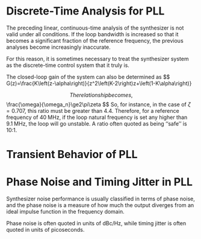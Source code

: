 # Discrete-Time Analysis for PLL
The preceding linear, continuous-time analysis of the synthesizer is not valid under all conditions. If the loop bandwidth is increased so that it becomes a significant fraction of the reference frequency, the previous analyses become increasingly inaccurate.

For this reason, it is sometimes necessary to treat the synthesizer system as the discrete-time control system that it truly is.

The closed-loop gain of the system can also be determined as
$$
G(z)=\frac{K\left(z-\alpha\right)}{z^2\left(K-2\right)z+\left(1-K\alpha\right)}

$$
The relationship becomes,
$$
\frac{\omega}{\omega_n}\ge2\pi\zeta
$$
So, for instance, in the case of $\zeta = 0.707$, this ratio must be greater than $4.4$. Therefore, for a reference frequency of $40\;\text{MHz}$, if the loop natural frequency is set any higher than $9.1\;\text{MHz}$, the loop will go unstable. A ratio often quoted as being ‘‘safe’’ is 10:1.
# Transient Behavior of PLL


# Phase Noise and Timing Jitter in PLL
Synthesizer noise performance is usually classified in terms of phase noise, and the phase noise is a measure of how much the output diverges from an ideal impulse function in the frequency domain.

Phase noise is often quoted in units of $\text{dBc}/\text{Hz}$, while timing jitter is often quoted in units of picoseconds.

